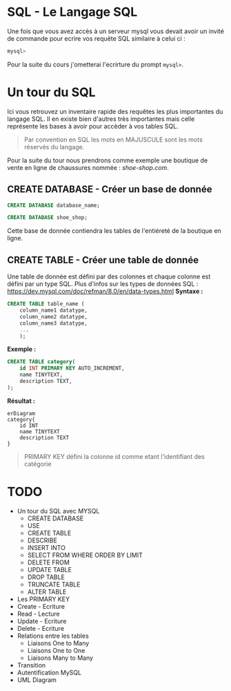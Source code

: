 # SQL - Le Langage SQL
Une fois que vous avez accès à un serveur mysql vous devait avoir un invité de commande pour ecrire vos requête SQL similaire à celui ci :
```sql
mysql>
```
Pour la suite du cours j'ometterai l'ecrirture du prompt `mysql>`.
# Un tour du SQL
Ici vous retrouvez un inventaire rapide des requêtes les plus importantes du langage SQL. Il en existe bien d'autres très importantes mais celle représente les bases à avoir pour accèder à vos tables SQL.

> Par convention en SQL les mots en MAJUSCULE sont les mots réservés du langage.

Pour la suite du tour nous prendrons comme exemple une boutique de vente en ligne de chaussures nommée : *shoe-shop.com*.
## CREATE DATABASE - Créer un base de donnée

```sql
CREATE DATABASE database_name;
```
```sql
CREATE DATABASE shoe_shop;
```
Cette base de donnée contiendra les tables de l'entiéreté de la boutique en ligne.

## CREATE TABLE - Créer une table de donnée
Une table de donnée est défini par des colonnes et chaque colonne est défini par un type SQL.
Plus d'infos sur les types de données SQL : https://dev.mysql.com/doc/refman/8.0/en/data-types.html
**Syntaxe :**
```sql
CREATE TABLE table_name (
    column_name1 datatype,
    column_name2 datatype,
    column_name3 datatype,
    ...
    );
```
**Exemple :**
```sql
CREATE TABLE category(
    id INT PRIMARY KEY AUTO_INCREMENT,
    name TINYTEXT,
    description TEXT,
);
```
**Résultat :**
```mermaid
erDiagram
category{
    id INT
    name TINYTEXT
    description TEXT
}
```
> PRIMARY KEY défini la colonne id comme etant l'identifiant des catégorie
<!-- ```sql
CREATE TABLE product (
    id INT PRIMARY KEY AUTO_INCREMENT,
    name TINYTEXT,
    description TEXT,
    price FLOAT(5,2),
    category INT FOREIGN KEY,
    ...
    );
``` -->


# TODO
- Un tour du SQL avec MYSQL
    - CREATE DATABASE
    - USE
    - CREATE TABLE
    - DESCRIBE
    - INSERT INTO
    - SELECT FROM WHERE ORDER BY LIMIT
    - DELETE FROM 
    - UPDATE TABLE
    - DROP TABLE
    - TRUNCATE TABLE
    - ALTER TABLE
- Les PRIMARY KEY
- Create - Ecriture
- Read - Lecture
- Update - Ecriture
- Delete - Ecriture
- Relations entre les tables
    - Liaisons One to Many
    - Liaisons One to One
    - Liaisons Many to Many
- Transition
- Autentification MySQL
- UML Diagram